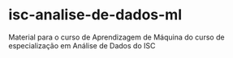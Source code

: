 # isc-analise-de-dados-ml
Material para o curso de Aprendizagem de Máquina do curso de especialização em Análise de Dados do ISC 
